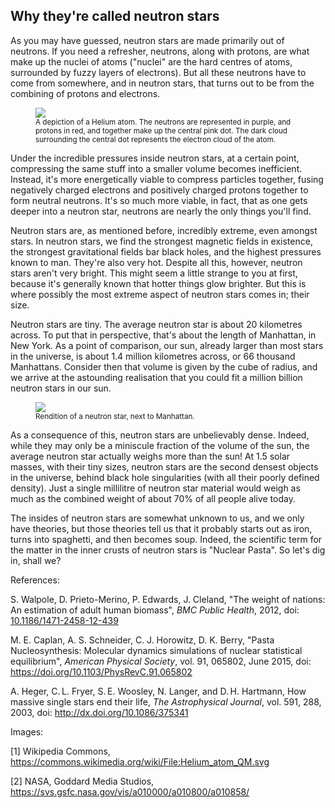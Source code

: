 ## Why they're called neutron stars

As you may have guessed, neutron stars are made primarily out of neutrons. If you need a refresher, neutrons, along with protons, are what make up the nuclei of atoms ("nuclei" are the hard centres of atoms, surrounded by fuzzy layers of electrons). But all these neutrons have to come from somewhere, and in neutron stars, that turns out to be from the combining of protons and electrons.

<figure>
    <img src="https://upload.wikimedia.org/wikipedia/commons/thumb/2/23/Helium_atom_QM.svg/598px-Helium_atom_QM.svg.png?20201020092751"/>
    <figcaption align = "left">
    <small>A depiction of a Helium atom. The neutrons are represented in purple, and protons in red, and together make up the central pink dot. The dark cloud surrounding the central dot represents the electron cloud of the atom.</small>
    </figcaption>
</figure>

Under the incredible pressures inside neutron stars, at a certain point, compressing the same stuff into a smaller volume becomes inefficient. Instead, it's more energetically viable to compress particles together, fusing negatively charged electrons and positively charged protons together to form neutral neutrons. It's so much more viable, in fact, that as one gets deeper into a neutron star, neutrons are nearly the only things you'll find.

Neutron stars are, as mentioned before, incredibly extreme, even amongst stars. In neutron stars, we find the strongest magnetic fields in existence, the strongest gravitational fields bar black holes, and the highest pressures known to man. They're also very hot. Despite all this, however, neutron stars aren't very bright. This might seem a little strange to you at first, because it's generally known that hotter things glow brighter. But this is where possibly the most extreme aspect of neutron stars comes in; their size.

Neutron stars are tiny. The average neutron star is about 20 kilometres across. To put that in perspective, that's about the length of Manhattan, in New York. As a point of comparison, our sun, already larger than most stars in the universe, is about 1.4 million kilometres across, or 66 thousand Manhattans. Consider then that volume is given by the cube of radius, and we arrive at the astounding realisation that you could fit a million billion neutron stars in our sun.

<figure>
    <image src="https://svs.gsfc.nasa.gov/vis/a010000/a010800/a010858/Neutron_Star_Manhattan_Update.jpg"/>
    <figcaption align = "left">
    <small>Rendition of a neutron star, next to Manhattan.</small>
    </figcaption>
</figure>

As a consequence of this, neutron stars are unbelievably dense. Indeed, while they may only be a miniscule fraction of the volume of the sun, the average neutron star actually weighs more than the sun! At 1.5 solar masses, with their tiny sizes, neutron stars are the second densest objects in the universe, behind black hole singularities (with all their poorly defined density). Just a single millilitre of neutron star material would weigh as much as the combined weight of about 70% of all people alive today.

The insides of neutron stars are somewhat unknown to us, and we only have theories, but those theories tell us that it probably starts out as iron, turns into spaghetti, and then becomes soup. Indeed, the scientific term for the matter in the inner crusts of neutron stars is "Nuclear Pasta". So let's dig in, shall we?

References:

S. Walpole, D. Prieto-Merino, P. Edwards, J. Cleland, "The weight of nations: An estimation of adult human biomass", _BMC Public Health_, 2012, doi: [10.1186/1471-2458-12-439](http://dx.doi.org/10.1186/1471-2458-12-439)

M. E. Caplan, A. S. Schneider, C. J. Horowitz, D. K. Berry, "Pasta Nucleosynthesis: Molecular dynamics simulations of nuclear statistical equilibrium", _American Physical Society_, vol. 91,  065802, June 2015, doi: https://doi.org/10.1103/PhysRevC.91.065802

A. Heger, C. L. Fryer, S. E. Woosley, N. Langer, and D. H. Hartmann, How massive single stars end their life, _The Astrophysical Journal_, vol. 591, 288, 2003, doi: http://dx.doi.org/10.1086/375341


Images:

[1] Wikipedia Commons, https://commons.wikimedia.org/wiki/File:Helium_atom_QM.svg

[2] NASA, Goddard Media Studios, https://svs.gsfc.nasa.gov/vis/a010000/a010800/a010858/